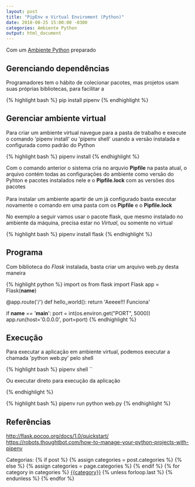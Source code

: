```yaml
---
layout: post
title: "PipEnv e Virtual Enviroment (Python)"
date: 2018-08-25 15:00:00 -0300
categories: Ambiente Python
output: html_document      
---
```




Com um [Ambiente Python](../Ambiente_Python) preparado 

## Gerenciando dependências

Programadores tem o hábito de colecionar pacotes, mas projetos usam suas próprias bibliotecas, para facilitar a


{% highlight bash %}
pip install pipenv
{% endhighlight %}

## Gerenciar ambiente virtual

Para criar um ambiente virtual navegue para a pasta de trabalho e execute o comando 'pipenv install' ou 'pipenv shell' usando a versão instalada e configurada como padrão do Python<br>


{% highlight bash %}
pipenv install 
{% endhighlight %}

Com o comando anterior o sistema cria no arquvio **Pipfile** na pasta atual, o arquivo contém todas as configurações do ambiente como versão do Pyhton e pacotes instalados nele e o **Pipfile.lock** com as versões dos pacotes<br><br>
Para instalar um ambiente apartir de um já configurado basta executar novamente o comando em uma pasta com os **Pipfile** e o **Pipfile.lock**

No exemplo a seguir vamos usar o pacote flask, que mesmo instalado no ambiente da máquina, precisa estar no *Virtual*, ou somente no virtual


{% highlight bash %}
pipenv install flask
{% endhighlight %}

## Programa

Com biblioteca do *Flask* instalada, basta criar um arquivo web.py desta maneira


{% highlight python %}
import os
from flask import Flask
app = Flask(__name__)

@app.route('/')
def hello_world():
    return 'Aeeee!!! Funciona'
	
if __name__ == '__main__':
    port = int(os.environ.get("PORT", 5000))
    app.run(host='0.0.0.0', port=port)
{% endhighlight %}

## Execução

Para executar a aplicação em ambiente virtual, podemos executar a chamada 'python web.py' pelo shell 


{% highlight bash %}
pipenv shell
``

Ou executar direto para execução da aplicação 

{% endhighlight %}

{% highlight bash %}
pipenv run python web.py
{% endhighlight %}
## Referências
<http://flask.pocoo.org/docs/1.0/quickstart/><br>
<https://robots.thoughtbot.com/how-to-manage-your-python-projects-with-pipenv>

<div class="post-categories">
            Categorias: 
            {% if post %}
            {% assign categories = post.categories %}
            {% else %}
            {% assign categories = page.categories %}
            {% endif %}
            {% for category in categories %}
            <a href="{{site.baseurl}}/categorias/#{{category|slugize}}">{{category}}</a>
            {% unless forloop.last %}&nbsp;{% endunless %}
            {% endfor %}
            </div>
